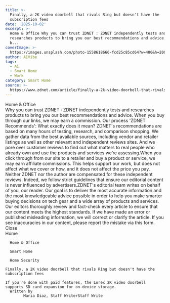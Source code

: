 ```yaml
---
title: >-
  Finally, a 2K video doorbell that rivals Ring but doesn't have the
  subscription fees
date: '2025-10-02'
excerpt: >-
  Home & Office Why you can trust ZDNET : ZDNET independently tests and
  researches products to bring you our best recommendations and advice. When you
  b...
coverImage: >-
  https://images.unsplash.com/photo-1558618666-fcd25c85cd64?w=400&h=200&fit=crop&auto=format
author: AIVibe
tags:
  - Ai
  - Smart Home
  - Work
category: Smart Home
source: >-
  https://www.zdnet.com/article/finally-a-2k-video-doorbell-that-rivals-ring-but-doesnt-have-the-subscription-fees/
---
```

Home & Office     
    Why you can trust ZDNET
  : ZDNET independently tests and researches products to bring you our best recommendations and advice. When you buy through our links, we may earn a commission. Our process    'ZDNET Recommends': What exactly does it mean? ZDNET's recommendations are based on many hours of testing, research, and comparison shopping. We gather data from the best available sources, including vendor and retailer listings as well as other relevant and independent reviews sites. And we pore over customer reviews to find out what matters to real people who already own and use the products and services we’re assessing.When you click through from our site to a retailer and buy a product or service, we may earn affiliate commissions. This helps support our work, but does not affect what we cover or how, and it does not affect the price you pay. Neither ZDNET nor the author are compensated for these independent reviews.  Indeed, we follow strict guidelines that ensure our editorial content is never influenced by advertisers.ZDNET's editorial team writes on behalf of you, our reader. Our goal is to deliver the most accurate information and the most knowledgeable advice possible in order to help you make smarter buying decisions on tech gear and a wide array of products and services. Our editors  thoroughly review and fact-check every article to ensure that our content meets the highest standards. If we have made an error or published misleading information, we will correct or clarify the article. If you see inaccuracies in our content, please report the mistake via this form. Close   
      Home
    
      Home & Office
    
      Smart Home
    
      Home Security
       
    Finally, a 2K video doorbell that rivals Ring but doesn't have the subscription fees
     
    If you're done with paid features, the Lorex 2K video doorbell supports SD card expansion for on-device storage.
      Written by 
            Maria Diaz, Staff WriterStaff Write
